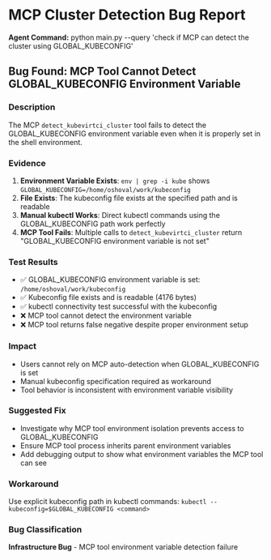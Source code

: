 # MCP Cluster Detection Bug Report

**Agent Command:** python main.py --query 'check if MCP can detect the cluster using GLOBAL_KUBECONFIG'

## Bug Found: MCP Tool Cannot Detect GLOBAL_KUBECONFIG Environment Variable

### Description
The MCP `detect_kubevirtci_cluster` tool fails to detect the GLOBAL_KUBECONFIG environment variable even when it is properly set in the shell environment.

### Evidence
1. **Environment Variable Exists**: `env | grep -i kube` shows `GLOBAL_KUBECONFIG=/home/oshoval/work/kubeconfig`
2. **File Exists**: The kubeconfig file exists at the specified path and is readable
3. **Manual kubectl Works**: Direct kubectl commands using the GLOBAL_KUBECONFIG path work perfectly
4. **MCP Tool Fails**: Multiple calls to `detect_kubevirtci_cluster` return "GLOBAL_KUBECONFIG environment variable is not set"

### Test Results
- ✅ GLOBAL_KUBECONFIG environment variable is set: `/home/oshoval/work/kubeconfig`
- ✅ Kubeconfig file exists and is readable (4176 bytes)
- ✅ kubectl connectivity test successful with the kubeconfig
- ❌ MCP tool cannot detect the environment variable
- ❌ MCP tool returns false negative despite proper environment setup

### Impact
- Users cannot rely on MCP auto-detection when GLOBAL_KUBECONFIG is set
- Manual kubeconfig specification required as workaround
- Tool behavior is inconsistent with environment variable visibility

### Suggested Fix
- Investigate why MCP tool environment isolation prevents access to GLOBAL_KUBECONFIG
- Ensure MCP tool process inherits parent environment variables
- Add debugging output to show what environment variables the MCP tool can see

### Workaround
Use explicit kubeconfig path in kubectl commands: `kubectl --kubeconfig=$GLOBAL_KUBECONFIG <command>`

### Bug Classification
**Infrastructure Bug** - MCP tool environment variable detection failure
